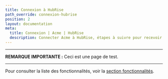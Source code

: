 ```yaml
---
title: Connexion à HubRise
path_override: connexion-hubrise
position: 2
layout: documentation
meta:
  title: Connexion | Acme | HubRise
  description: Connecter Acme à HubRise, étapes à suivre pour recevoir vos commandes Acme dans votre logiciel de caisse.
---
```


---

**REMARQUE IMPORTANTE :** Ceci est une page de test.

---

Pour consulter la liste des fonctionnalités, voir la [section fonctionnalités](/apps/0test/#integration-features).
